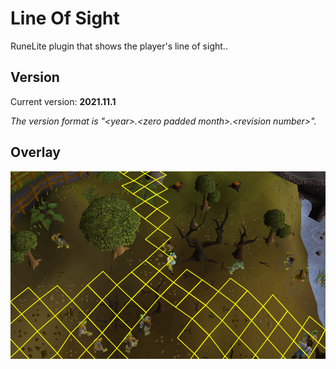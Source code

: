 # Line Of Sight
RuneLite plugin that shows the player's line of sight..

## Version
Current version: **2021.11.1**

*The version format is &quot;&lt;year&gt;.&lt;zero padded month&gt;.&lt;revision number&gt;&quot;.*

## Overlay
![Line of sight overlay](resources/overlay.png)
